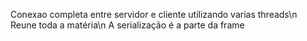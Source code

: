Conexao completa entre servidor e cliente utilizando varias threads\n
Reune toda a matéria\n
A serialização é a parte da frame
